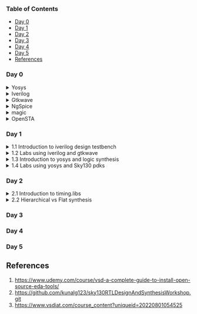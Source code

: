 ### Table of Contents
- [Day 0](#day-0)
- [Day 1](#day-1)
- [Day 2](#day-2)
- [Day 3](#day-3)
- [Day 4](#day-4)
- [Day 5](#day-5)
- [References](#references)

### Day 0
<details>  
<summary>  
Yosys  
    
</summary>  

    
I installed Yosys using following commands:  

```
$ git clone https://github.com/YosysHQ/yosys.git  
$ cd yosys-master   
$ sudo apt install make (If make is not installed please install it)  
$ sudo apt-get install build-essential clang bison flex \  
    libreadline-dev gawk tcl-dev libffi-dev git \  
    graphviz xdot pkg-config python3 libboost-system-dev \  
    libboost-python-dev libboost-filesystem-dev zlib1g-dev  
$ make config-gcc  
$ make   
$ sudo make install
```

Below is the screenshot showing successful installation and launch:  

<img width="550" alt="Screenshot from 2023-07-31 09-49-23" src="https://github.com/Lasya-G/Lasya-iiitb-ASIC/assets/140998582/c6031ebd-ee60-40c7-8327-88f82ef83f41">  

</details>

<details>
<summary>  
Iverilog  
</summary>  

I installed verilog using following command: 
```
sudo apt-get install iverilog  
```
Below is the screenhot showing successful installation and launch:  
<img width="550" alt="Screenshot from 2023-07-31 09-50-00" src="https://github.com/Lasya-G/Lasya-iiitb-ASIC/assets/140998582/ac36da4e-6f33-47f0-8166-68141b26487f)">  

</details> 

<details>
<summary>  
    Gtkwave
</summary>
    
I installed gtkwave using following commands: 
```
sudo apt install gtkwave  
```
Below is the screenshot showing successful installation and launch:  
<img width="550" alt="Screenshot from 2023-07-31 09-51-21" src="https://github.com/Lasya-G/Lasya-iiitb-ASIC/assets/140998582/865eae3a-149a-4fe6-89bf-9069cc70f48b">  


</details>    

<details>
<summary>
        NgSpice        
</summary> 

    
Download the tarball from https://sourceforge.net/projects/ngspice/files/ to a local directory.  
Now, use the following commands to unpack and install it:

```
$ tar -zxvf ngspice-40.tar.gz  
$ cd ngspice-40  
$ mkdir release  
$ cd release  
$ ../configure  --with-x --with-readline=yes --disable-debug  
$ make  
$ sudo make install
```

The screenshot of successful installation is shown below:  

<img width="550" alt="Screenshot from 2023-08-08 17-12-55" src="https://github.com/Lasya-G/Lasya-iiitb-ASIC/assets/140998582/acb2abd2-75ff-4f01-985d-409e5dcc48df">  
    
    
</details>

<details>
<summary>
        magic
</summary>

    
I have used the following commands for the installation of magic:
    
```
sudo apt-get install m4
sudo apt-get install tcsh
sudo apt-get install csh
sudo apt-get install libx11-dev
sudo apt-get install tcl-dev tk-dev
sudo apt-get install libcairo2-dev
sudo apt-get install mesa-common-dev libglu1-mesa-dev
sudo apt-get install libncurses-dev
git clone https://github.com/RTimothyEdwards/magic
cd magic
./configure
make
sudo make install
```
The screenshot of successful installation is attatched below:  

<img width="550" alt="Screenshot from 2023-08-08 15-53-55" src="https://github.com/Lasya-G/Lasya-iiitb-ASIC/assets/140998582/f7ac78ad-b6ca-4351-bf59-c0b64ba0cb9d">  


    
</details>

<details>
<summary>
    OpenSTA
</summary>
I have used following commands to install OpenSTA:   
    
```
git clone https://github.com/The-OpenROAD-Project/OpenSTA.git
cd OpenSTA
mkdir build
cd build
cmake ..
make
sudo make install
```

The screenshot of successful installation is shown below:  

<img width="550" alt="Screenshot from 2023-08-08 17-45-01" src="https://github.com/Lasya-G/Lasya-iiitb-ASIC/assets/140998582/d6732d99-4b05-4f93-9d77-4fdf6cf9a083">  


</details>


### Day 1
<details>
<summary>
1.1 Introduction to iverilog design testbench
</summary>
  
**Simulator:**
It is a tool used for simulating the design. In this course, we will be using **iverilog** simulation tool.  
The simulator always looks for the changes in input signals. Upon change of input signal, the output is evaluated.  
**Design:**
It is the actual verilog code or set of verilog codes which has the intended functionality to meet with the required specifications.  
**Testbench:**
It is the setup to apply stimulus(test_vectors) to the design to check it's functionality.  

<img width="550" alt="Screenshot from 2023-08-08 22-12-13" src="https://github.com/Lasya-G/Lasya-iiitb-ASIC/assets/140998582/5b2ba389-6dbd-4d1b-9ae2-1dfc81deabd3">  

<img width="550" alt="Screenshot from 2023-08-08 22-25-09" src="https://github.com/Lasya-G/Lasya-iiitb-ASIC/assets/140998582/bbf0f254-9f81-41d6-9977-a4063eef6867">


</details>

<details>
<summary>
1.2 Labs using iverilog and gtkwave
</summary>
    
Clone into the github repository https://github.com/kunalg123/sky130RTLDesignAndSynthesisWorkshop.git by using the following command:
    
```
git clone https://github.com/kunalg123/sky130RTLDesignAndSynthesisWorkshop.git
```

This consists of all the necessary files required for the entire lab sessions/workshop.  
Today, we will be executing the 2:1 mux (good_mux.v) by using the iverilog simulator, which creates a vcd file and view the output with the help of gtkwave. Use the following commands to simulate the verilog file and dump the generated vcd file into gtkwave:
```
iverilog good_mux.v tb_good_mux.v
./a.out
gtkwave tb_good_mux.vcd
```
The output generated is as follows:  
<img width="600" alt="Screenshot from 2023-08-08 21-29-10" src="https://github.com/Lasya-G/Lasya-iiitb-ASIC/assets/140998582/7d520c61-869f-4087-944c-1808c7a5ff89">


</details>

<details>
<summary>
1.3 Introduction to yosys and logic synthesis
</summary>
    
**Yosys:**
The synthesizer tool we use in this lab session is **yosys**.  
<img width="550" alt="Screenshot from 2023-08-08 22-47-16" src="https://github.com/Lasya-G/Lasya-iiitb-ASIC/assets/140998582/1b146fd0-a7a3-4fd2-a8e9-590261400b3c)">  
The synthesis output is said to be correct if the output observed during the RTL simulation is same as that of during the simulation of design testbench.  
We can use the same testbench for both the simulations.  

**Logic synthesis:**  
It is process of converting RTL design into gate level. The RTL design is converted into gates and connection is made between gates. The output file generated is called **netlist.**


</details>

<details>
<summary>
1.4 Labs using yosys and Sky130 pdks
</summary>

Invoke yosys and use the following commands to synthesize the design:  
```
yosys> read_liberty -lib ../lib/sky130_fd_sc_hd__tt_025C_1v80.lib
yosys> read_verilog good_mux.v
yosys> synth -top good_mux

```
The synthesizer output is shown below:  
<img width="600" alt="Screenshot from 2023-08-08 21-36-50]" src="https://github.com/Lasya-G/Lasya-iiitb-ASIC/assets/140998582/2c3a3b54-a0ae-47ff-91f5-976a794fe119)">  
 

The commands to creating and viewing the netlist are listed below:  

```
yosys> abc -liberty ../lib/sky130_fd_sc_hd__tt_025C_1v80.lib
yosys> show
yosys> write_verilog good_mux_netlist.v 
yosys> !gvim good_mux_netlist.v
```
The information regarding the number of cells used is here: <img width="500" alt="Screenshot from 2023-08-08 21-36-05" src="https://github.com/Lasya-G/Lasya-iiitb-ASIC/assets/140998582/e4e1c537-025b-4453-9ec8-df287422f73d">  

The netlist files is as shown below:  
<img width="600" alt="Screenshot from 2023-08-08 21-40-27" src="https://github.com/Lasya-G/Lasya-iiitb-ASIC/assets/140998582/77ff5e8e-be1f-4681-8093-46ccad36a6e5)">  


</details>

### Day 2

<details>
<summary>    
2.1 Introduction to timing.libs
</summary>
Use the following commands to open the lib file:  
    
```
$ gvim ../lib/sky130_fd_sc_hd__tt_025C_1v80.lib
```
Below is the screenshot of the library file:  
<img width="550" alt="Screenshot from 2023-08-11 15-34-52" src="https://github.com/Lasya-G/Lasya-iiitb-ASIC/assets/140998582/a4c05c75-fd39-42cf-a870-bdf025f213f6">  
We have 3 important factors which determines the working of a semiconductor. They are: "**P**", "**V**", "**T**" which stands for Power, Voltage and Temperature respectively which forms the pillar for the working of a design.  

- The Process will have many variations due to fabrication of the transistors.
- The change in Voltage will effect the behaviour of the circuit.
- As semiconductors sre sensitive to Temperature, even a minimal temperature change may effect the working parameters of the components.

The libraries are mainly characterized to model these variations.  
.lib file is a bucket of all the standard cells that are available or required for the model.  
A cell consists of the details of the leakage power of all the input conbinations of the cells and the delay, area occupied and some other features like pin details, timing information etc.  

Observe the following image:  
<img width="550" alt="Screenshot from 2023-08-14 14-18-06" src="https://github.com/Lasya-G/Lasya-iiitb-ASIC/assets/140998582/8d5a0273-3d13-460b-9b40-7b50c5fe7aec">  
From the above image, we can depict that the larger means that the cell employs wider transistors which leads to faster performance.

</details>

<details>
<summary>
2.2 Hierarchical vs Flat synthesis  
</summary>  

Open the verilog file using the following command:  
```
$ gvim multiple_modules.v
```
This is the verilog file:<img width="550" alt="Screenshot from 2023-08-14 14-37-03" src="https://github.com/Lasya-G/Lasya-iiitb-ASIC/assets/140998582/7a06bb18-2134-4256-b152-b9546cc96497">  














 



</details>

### Day 3

### Day 4  


### Day 5  


## References
1. https://www.udemy.com/course/vsd-a-complete-guide-to-install-open-source-eda-tools/
2. https://github.com/kunalg123/sky130RTLDesignAndSynthesisWorkshop.git
3. https://www.vsdiat.com/course_content?uniqueid=20220801054525 







